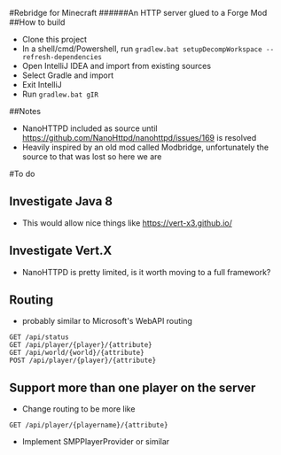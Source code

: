 ﻿#Rebridge for Minecraft
######An HTTP server glued to a Forge Mod
##How to build

* Clone this project
* In a shell/cmd/Powershell, run `gradlew.bat setupDecompWorkspace --refresh-dependencies`
* Open IntelliJ IDEA and import from existing sources
* Select Gradle and import
* Exit IntelliJ
* Run `gradlew.bat gIR`

##Notes
* NanoHTTPD included as source until https://github.com/NanoHttpd/nanohttpd/issues/169 is resolved
* Heavily inspired by an old mod called Modbridge, unfortunately the source to that was lost so here we are

#To do
## Investigate Java 8
* This would allow nice things like https://vert-x3.github.io/

## Investigate Vert.X
* NanoHTTPD is pretty limited, is it worth moving to a full framework?

## Routing
* probably similar to Microsoft's WebAPI routing

```
GET /api/status
GET /api/player/{player}/{attribute}
GET /api/world/{world}/{attribute}
POST /api/player/{player}/{attribute}
```

## Support more than one player on the server
* Change routing to be more like

```
GET /api/player/{playername}/{attribute}
```

* Implement SMPPlayerProvider or similar
